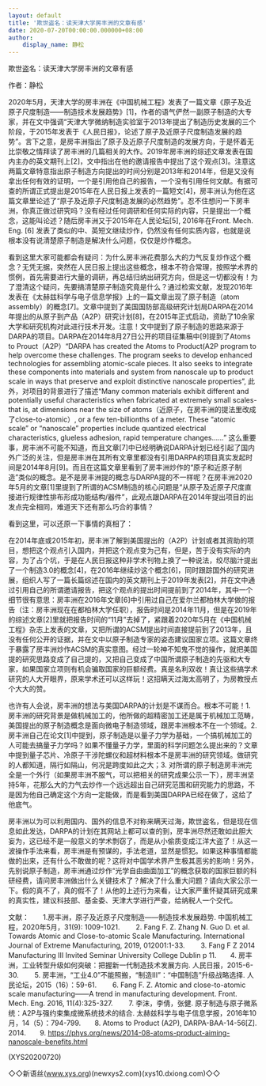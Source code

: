 ```yaml
---
layout: default
title: '欺世盗名：读天津大学房丰洲的文章有感'
date: 2020-07-20T00:00:00.000000+08:00
author:
    display_name: 静松
---
```


欺世盗名：读天津大学房丰洲的文章有感

作者：静松

2020年5月，天津大学的房丰洲在《中国机械工程》发表了一篇文章《原子及近原子尺度制造——制造技术发展趋势》[1]，作者的语气俨然一副原子制造的大专家，并在文中强调“天津大学微纳制造实验室于2013年提出了制造历史发展的三个阶段，于2015年发表于《人民日报》，论述了原子及近原子尺度制造发展的趋势”。言下之意，是房丰洲指出了原子及近原子尺度制造的发展方向，于是怀着无比崇敬之情拜读了房丰洲的几篇相关的大作。2019年房丰洲的综述文章发表在国内主办的英文期刊上[2]，文中指出在他的邀请报告中提出了这个观点[3]。注意这两篇文章特意指出原子制造方向提出的时间分别是2013年和2014年，但是又没有拿出任何有效的证明，一个是引用他自己的报告，一个没有引用任何文献。有据可查的所谓正式提出是2015年在人民日报上发表的一篇短文[4]，房丰洲认为他在这篇文章里论述了“原子及近原子尺度制造发展的必然趋势”。忍不住想问一下房丰洲，你真正做过研究吗？没有经过任何调研和任何实际的内容，只是提出一个概念，这能叫论述？随后房丰洲又于2015年在人民论坛[5], 2016年在Front. Mech. Eng. [6] 发表了类似的中、英短文继续炒作，仍然没有任何实质内容，也就是说根本没有说清楚原子制造是解决什么问题，仅仅是炒作概念。

看到这里大家可能都会有疑问：为什么房丰洲花费那么大的力气反复炒作这个概念？无凭无据，突然在人民日报上提出这些概念，根本不符合常理，按照学术界的惯例，首先需要进行大量的调研，再总结归纳出研究方向，但是这一切都没有！为了澄清这个疑问，先要搞清楚原子制造究竟是什么？通过检索文献，发现2016年发表在《太赫兹科学与电子信息学报》上的一篇文章出现了原子制造（atom assembly）的概念[7]。文章中提到了美国国防部高级研究计划局DARPA在2014年提出的从原子到产品（A2P）研究计划[8]，在2015年正式启动，资助了10余家大学和研究机构对此进行技术开发。注意！文中提到了原子制造的思路来源于DARPA的项目。DARPA在2014年8月27日公开的项目征集稿中[9]提到了Atoms to Prouct（A2P）“DARPA has created the Atoms to Product(A2P program to help overcome these challenges. The program seeks to develop enhanced technologies for assembling atomic-scale pieces. It also seeks to integrate these components into materials and system from nanoscale up to product scale in ways that preserve and exploit distinctive nanoscale properties”, 此外，对项目的背景进行了描述“Many common materials exhibit different and potentially useful characteristics when fabricated at extremely small scales-that is, at dimensions near the size of atoms（近原子，在房丰洲的提法里改成了close-to-atomic）, or a few ten-billionths of a meter. These “atomic scale” or “nanoscale” properties include quantized electrical characteristics, glueless adhesion, rapid temperature changes……” 这么重要事，房丰洲不可能不知道，而且文章[7]中已经明确说DARPA计划已经引起了国内外广泛的关注，但是房丰洲在其所有文章里都没有引用DARPA的项目真实发起时间是2014年8月[9]。而且在这篇文章里看到了房丰洲炒作的“原子和近原子制造”类似的概念。是不是房丰洲提的概念与DARPA提的不一样呢？在房丰洲2020年5月的文章[1]里提到了所谓的ACSM制造的核心问题是“从原子及近原子尺度直接进行规律性排布形成功能结构/器件”，此观点跟DARPA在2014年提出项目的出发点完全相同，难道天下还有那么巧合的事情？

看到这里，可以还原一下事情的真相了：

在2014年底或2015年初，房丰洲了解到美国提出的（A2P）计划或者其资助的项目，想把这个观点引入国内，并把这个观点变为己有，但是，苦于没有实际的内容，为了占个坑，于是在人民日报这种非学术刊物上换了一种说法，绞尽脑汁提出了一个制造3.0的概念[4]，在2016年继续炒这个概念[6]，同时跟踪国外的研究进展，组织人写了一篇长篇综述在国内的英文期刊上于2019年发表[2]，并在文中通过引用自己的所谓邀请报告，把这个观点的提出时间提前到了2014年，其中一个细节很有意思：房丰洲在2016年文章[6]中引用过自己在爱尔兰都柏林大学做的报告（注：房丰洲现在在都柏林大学任职），报告时间是2014年11月，但是在2019年的综述文章[2]里就把报告时间的“11月”去掉了，紧跟着2020年5月在《中国机械工程》杂志上发表的文章，又把所谓的ACSM提出时间直接提前到了2013年，且没有任何公开的证据，并在文中以原子制造专家的姿态建议国家立项。这篇文章终于暴露了房丰洲炒作ACSM的真实意图。经过一轮神不知鬼不觉的操作，就把美国提的研究思路变成了自己提的，又把自己变成了中国所谓原子制造的先驱和大专家，如果国家立项则有机会骗取国家的巨额经费。真是名利双收！真让这些搞学术研究的人大开眼界，原来学术还可以这样玩！这招瞒天过海太高明了，为房教授点个大大的赞。

也许有人会说，房丰洲的想法与美国DARPA的计划是不谋而合。根本不可能！1. 房丰洲的研究背景是做机械加工的，他所做的超精密加工还是属于机械加工范畴，美国提出的原子制造概念是面向微电子制造领域，跟房丰洲根本不在一个领域。2. 房丰洲自己在论文[1]中提到，原子制造是以量子力学为基础，一个搞机械加工的人可能去搞量子力学吗？如果不懂量子力学，里面的科学问题怎么提出来的？文章中提到量子芯片、冷原子干涉陀螺仪和超材料根本不是房丰洲的研究领域。做研究的人都知道，隔行如隔山，何况是跨度如此之大；3. 对所谓的原子制造房丰洲完全是一个外行（如果房丰洲不服气，可以把相关的研究成果公示一下），房丰洲坚持5年，花那么大的力气去炒作一个远远超出自己研究范围和研究能力的思路，不是因为他自己确定这个方向一定能做，而是看到美国DARPA已经在做了，这给了他底气。

房丰洲以为可以利用国内、国外的信息不对称来瞒天过海，欺世盗名，但是现在信息如此发达，DARPA的计划在其网站上都可以查的到，房丰洲尽然还敢如此胆大妄为，这已经不是一般意义的学术剽窃了，而是从小偷质变成江洋大盗了！从这一波操作手法来看，房丰洲是有预谋的，手法老道，显然是惯犯。如果这种事情都能做的出来，还有什么不敢做的呢？这将对中国学术界产生极其恶劣的影响！另外，先别说原子制造，房丰洲通过炒作“光学自由曲面加工”的概念获取的国家巨额的科研经费，请问房丰洲做出什么关键技术了？解决了什么重大问题？请向大家公示一下。假的真不了，真的假不了！从他的上述行为来看，让大家严重怀疑其研究成果的真实性，建议科技部、基金委、天津大学进行严查，给纳税人一个交代。

文献：　　1.房丰洲，原子及近原子尺度制造——制造技术发展趋势. 中国机械工程，2020年5月，31(9): 1009-1021. 　　2. Fang F. Z. Zhang N. Guo D. et al. Towards Atomic and Close-to-atomic Scale Manufacturing. International Journal of Extreme Manufacturing, 2019, 012001:1-33. 　　3. Fang F Z 2014 Manufacturing III Invited Seminar University College Dublin p 11.　　4. 房丰洲，工业转型升级如何突破：把握新一代制造技术发展方向. 人民日报，2015-6-30. 　　5. 房丰洲，“工业4.0”不能照搬，“制造III”：“中国制造”升级战略选择. 人民论坛，2015（16）：59-61. 　　6. Fang F. Z. Atomic and close-to-atomic scale manufacturing——A trend in manufacturing development. Front. Mech. Eng. 2016, 11(4):325-327. 　　7. 李沫，李倩，张健. 原子制造与原子微系统：A2P与强约束集成微系统技术的结合. 太赫兹科学与电子信息学报，2016年10月，14（5）：794-799.　　8. Atoms to Product (A2P), DARPA-BAA-14-56[Z]. 2014.　　9. https://phys.org/news/2014-08-atoms-product-aiming-nanoscale-benefits.html

(XYS20200720)

◇◇新语丝(www.xys.org)(newxys2.com)(xys10.dxiong.com)◇◇

